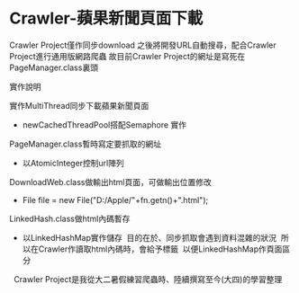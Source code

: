 # Crawler-蘋果新聞頁面下載

Crawler Project僅作同步download
之後將開發URL自動搜尋，配合Crawler Project進行通用版網路爬蟲
故目前Crawler Project的網址是寫死在PageManager.class裏頭

實作說明

實作MultiThread同步下載蘋果新聞頁面
- newCachedThreadPool搭配Semaphore 實作

PageManager.class暫時寫定要抓取的網址
- 以AtomicInteger控制url陣列

DownloadWeb.class做輸出html頁面，可做輸出位置修改
- File file = new File("D:/Apple/"+fn.getn()+".html");

LinkedHash.class做html內碼暫存
- 以LinkedHashMap實作儲存
  目的在於、同步抓取會遇到資料混雜的狀況
  所以在Crawler作讀取html內碼時，會給予標籤
  以便LinkedHashMap作頁面區分
  
  
Crawler Project是我從大二暑假練習爬蟲時、陸續撰寫至今(大四)的學習整理
